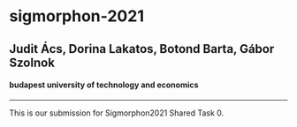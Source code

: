 # sigmorphon-2021
## Judit Ács, Dorina Lakatos, Botond Barta, Gábor Szolnok
#### budapest university of technology and economics
---
This is our submission for Sigmorphon2021 Shared Task 0.
